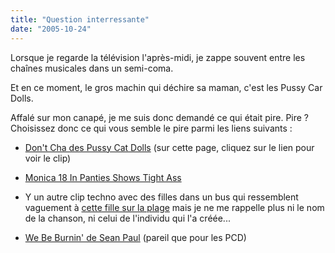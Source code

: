```yaml
---
title: "Question interressante"
date: "2005-10-24"
---
```


Lorsque je regarde la télévision l'après-midi, je zappe souvent entre les chaînes musicales dans un semi-coma.

Et en ce moment, le gros machin qui déchire sa maman, c'est les Pussy Car Dolls.

Affalé sur mon canapé, je me suis donc demandé ce qui était pire. Pire ? Choisissez donc ce qui vous semble le pire parmi les liens suivants :

- [Don't Cha des Pussy Cat Dolls](http://fr.launch.yahoo.com/pussycatdolls/) (sur cette page, cliquez sur le lien pour voir le clip)

- [Monica 18 In Panties Shows Tight Ass](http://galleries.monica18.com/hosted/blackthongandredtop)

- Y un autre clip techno avec des filles dans un bus qui ressemblent vaguement à [cette fille sur la plage](http://petiteteenager.org/gurlz/sandypinkbeach/) mais je ne me rappelle plus ni le nom de la chanson, ni celui de l'individu qui l'a créée...

- [We Be Burnin' de Sean Paul](http://fr.music.yahoo.com/ar-295912---Sean-Paul) (pareil que pour les PCD)
